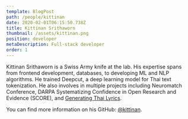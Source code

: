 ```yaml
---
template: BlogPost
path: /people/kittinan
date: 2020-02-01T06:15:50.738Z
title: Kittinan Srithaworn
thumbnail: /assets/kittinan.png
position: developer
metaDescription: Full-stack developer
order: 1
---
```


Kittinan Srithaworn is a Swiss Army knife at the lab. His expertise spans from frontend development, databases, to developing ML and NLP algorithms. He trained Deepcut, a deep learning model for Thai text tokenization. He also involves in multiple projects including Neuromatch Conference, DARPA Systematizing Confidence in Open Research and Evidence (SCORE), and [Generating Thai Lyrics](https://tupleblog.github.io/generate-thai-lyrics/).

You can find more information on his GitHub: [@kittinan](https://github.com/kittinan).

